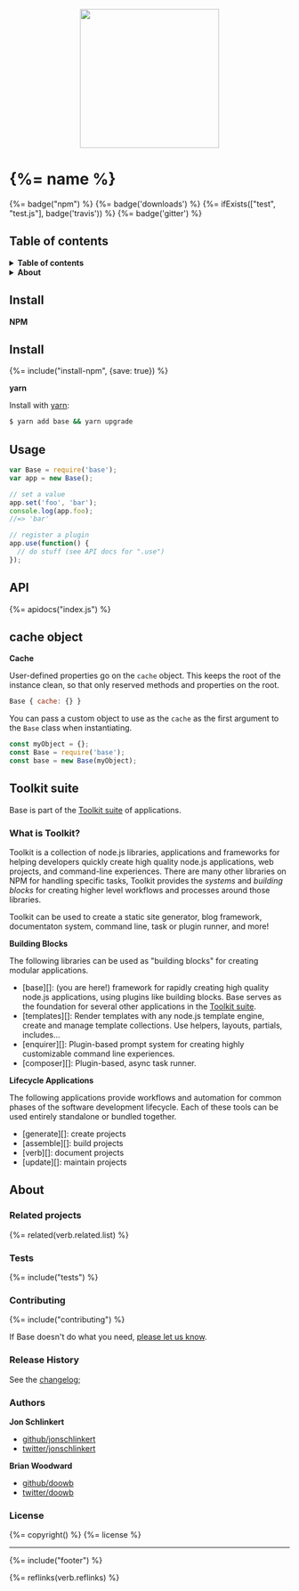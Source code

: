 <p align="center">
  <a href="https://github.com/node-base/base">
    <img height="250" width="250" src="https://raw.githubusercontent.com/node-base/base/master/docs/logo.png">
  </a>
</p>

# {%= name %} 

{%= badge("npm") %} {%= badge('downloads') %} {%= ifExists(["test", "test.js"], badge('travis')) %} {%= badge('gitter') %} 

## Table of contents
<details>
<summary><strong>Table of contents</strong></summary>

<!-- toc -->

</details>

<details>
<summary><strong>About</strong></summary>

## Why use Base?

Base is a foundation for creating modular, unit testable and highly pluggable server-side node.js APIs.

* Go from zero to working application within minutes
* Use [community plugins](https://www.npmjs.com/browse/keyword/baseplugin) to add feature-functionality to your application
* Create your own custom plugins to add features
* Like building blocks, plugins are stackable. Allowing you to build [sophisticated applications](#toolkit-suite) from simple plugins. Moreover, those applications can also be used as plugins themselves. 

Most importantly, once you learn Base, you will be familiar with the core API of all applications built on Base. This means you will not only benefit as a developer, but as a user as well.

### Guiding principles

The core team follows these principles to help guide API decisions:

- **Compact API surface**: The smaller the API surface, the easier the library will be to learn and use.
- **Easy to extend**: Implementors can use any npm package, and write plugins in pure JavaScript. If you're building complex apps, Base dramatically simplifies inheritance.
- **Easy to test**: No special setup should be required to unit test `Base` or base plugins 
- **100% Node.js core style**
  * No API sugar (left for higher level projects)
  * Written in readable vanilla JavaScript

### Minimal API surface

[The API](#api) was designed to provide only the minimum necessary functionality for creating a useful application, with or without [plugins](#plugins). 

**Base core**

Base itself ships with only a handful of [useful methods](#api), such as:

- `.set`: for setting values on the instance
- `.get`: for getting values from the instance
- `.has`: to check if a property exists on the instance
- `.define`: for setting non-enumerable values on the instance
- `.use`: for adding plugins

**Be generic**

When deciding on method to add or remove, we try to answer these questions: 

1. Will all or most Base applications need this method? 
1. Will this method encourage practices or enforce conventions that are beneficial to implementors?
1. Can or should this be done in a plugin instead?

### Composability

**Plugin system**

It couldn't be easier to extend Base with any features or custom functionality you can think of. 

Base plugins are just functions that take an instance of `Base`:

```js
var base = new Base();

function plugin(base) {
  // do plugin stuff, in pure JavaScript
}
// use the plugin
base.use(plugin);
```

Add "smart plugin" functionality with the [base-plugins][] plugin. 

**Inheritance**

Easily inherit Base using `.extend`:

```js
var Base = require('{%= name %}');

function MyApp() {
  Base.call(this);
}
Base.extend(MyApp);

var app = new MyApp();
app.set('a', 'b');
app.get('a');
//=> 'b';
```

**Inherit or instantiate with a namespace**

By default, the `.get`, `.set` and `.has` methods set and get values from the root of the `base` instance. You can customize this using the `.namespace` method exposed on the exported function. For example:

```js
var Base = require('{%= name %}');
// get and set values on the `base.cache` object
var base = Base.namespace('cache');

var app = base();
app.set('foo', 'bar');
console.log(app.cache.foo);
//=> 'bar'
```
</details>


## Install

**NPM**

## Install

{%= include("install-npm", {save: true}) %}

**yarn**

Install with [yarn](yarnpkg.com):

```sh
$ yarn add base && yarn upgrade
```

## Usage

```js
var Base = require('base');
var app = new Base();

// set a value
app.set('foo', 'bar');
console.log(app.foo);
//=> 'bar'

// register a plugin
app.use(function() {
  // do stuff (see API docs for ".use")
});
```

## API
{%= apidocs("index.js") %}

## cache object

**Cache**

User-defined properties go on the `cache` object. This keeps the root of the instance clean, so that only reserved methods and properties on the root.

```js
Base { cache: {} }
```

You can pass a custom object to use as the `cache` as the first argument to the `Base` class when instantiating.

```js
const myObject = {};
const Base = require('base');
const base = new Base(myObject);
```


## Toolkit suite

Base is part of the [Toolkit suite](https://github.com/node-toolkit/getting-started) of applications.

### What is Toolkit?

Toolkit is a collection of node.js libraries, applications and frameworks for helping developers quickly create high quality node.js applications, web projects, and command-line experiences. There are many other libraries on NPM for handling specific tasks, Toolkit provides the _systems_ and _building blocks_ for creating higher level workflows and processes around those libraries.

Toolkit can be used to create a static site generator, blog framework, documentaton system, command line, task or plugin runner, and more!

**Building Blocks**

The following libraries can be used as "building blocks" for creating modular applications.

- [base][]: (you are here!) framework for rapidly creating high quality node.js applications, using plugins like building blocks. Base serves as the foundation for several other applications in the [Toolkit suite](https://github.com/node-toolkit/getting-started).
- [templates][]: Render templates with any node.js template engine, create and manage template collections. Use helpers, layouts, partials, includes...
- [enquirer][]: Plugin-based prompt system for creating highly customizable command line experiences.
- [composer][]: Plugin-based, async task runner.

**Lifecycle Applications**

The following applications provide workflows and automation for common phases of the software development lifecycle. Each of these tools can be used entirely standalone or bundled together.

- [generate][]: create projects
- [assemble][]: build projects
- [verb][]: document projects
- [update][]: maintain projects

## About
### Related projects
{%= related(verb.related.list) %}  

### Tests
{%= include("tests") %}

### Contributing
{%= include("contributing") %}

If Base doesn't do what you need, [please let us know](../../issues).

### Release History

See the [changelog](CHANGELOG.md);

### Authors

**Jon Schlinkert**

* [github/jonschlinkert](https://github.com/jonschlinkert)
* [twitter/jonschlinkert](http://twitter.com/jonschlinkert)

**Brian Woodward**

* [github/doowb](https://github.com/doowb)
* [twitter/doowb](http://twitter.com/doowb)

### License
{%= copyright() %}
{%= license %}

***

{%= include("footer") %}

{%= reflinks(verb.reflinks) %}
